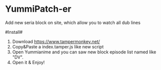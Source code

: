 # YummiPatch-er
Add new seria block on site, which allow you to watch all dub lines

#Install#
1. Download https://www.tampermonkey.net/
2. Copy&Paste a index.tamper.js like new script
3. Open Yummianime and you can saw new block episode list named like "DV".
4. Open it & Enjoy!
